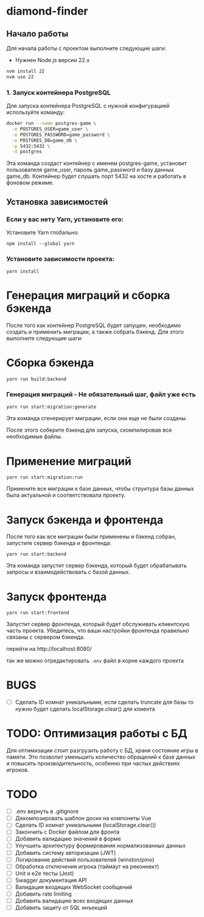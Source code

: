 # diamond-finder

## Начало работы

Для начала работы с проектом выполните следующие шаги:


- Нужнен Node.js версии 22.x

```bash
nvm install 22
nvm use 22
```

### 1. Запуск контейнера PostgreSQL

Для запуска контейнера PostgreSQL с нужной конфигурацией используйте команду:

```bash
docker run --name postgres-game \
  -e POSTGRES_USER=game_user \
  -e POSTGRES_PASSWORD=game_password \
  -e POSTGRES_DB=game_db \
  -p 5432:5432 \
  -d postgres

```

Эта команда создаст контейнер с именем postgres-game, установит пользователя game_user, пароль game_password и базу данных game_db. Контейнер будет слушать порт 5432 на хосте и работать в фоновом режиме.

## **Установка зависимостей**

### Если у вас нету Yarn, установите его:

Установите Yarn глобально:

`npm install --global yarn`

### Установите зависимости проекта:

`yarn install`

# Генерация миграций и сборка бэкенда

После того как контейнер PostgreSQL будет запущен, необходимо создать и применить миграции, а также собрать бэкенд. Для этого выполните следующие шаги:

# Сборка бэкенда

`yarn run build:backend`

### Генерация миграций - Не обязательный шаг, файл уже есть

`yarn run start:migration:generate`

Эта команда сгенерирует миграции, если они еще не были созданы.

После этого соберите бэкенд для запуска, скомпилировав все необходимые файлы.

# Применение миграций

`yarn run start:migration:run`

Примените все миграции к базе данных, чтобы структура базы данных была актуальной и соответствовала проекту.

# Запуск бэкенда и фронтенда

После того как все миграции были применены и бэкенд собран, запустите сервер бэкенда и фронтенда:

`yarn run start:backend`

Эта команда запустит сервер бэкенда, который будет обрабатывать запросы и взаимодействовать с базой данных.

# Запуск фронтенда

`yarn run start:frontend`

Запустит сервер фронтенда, который будет обслуживать клиентскую часть проекта. Убедитесь, что ваши настройки фронтенда правильно связаны с сервером бэкенда.

перейти на http://localhost:8080/

так же можно отредактировать `.env` файл в корне каждого проекта

# BUGS

- [ ] Сделать ID комнат уникальными, если сделать truncate для базы то нужно будет сделать localStorage.clear() для клиента

# TODO: Оптимизация работы с БД
Для оптимизации стоит разгрузить работу с БД, храня состояние игры в памяти. Это позволит уменьшить количество обращений к базе данных и повысить производительность, особенно при частых действиях игроков.

# TODO

- [ ] .env вернуть в .gitignore
- [ ] Декомпозировать шаблон доски на компонеты Vue
- [ ] Сделать ID комнат уникальными (localStorage.clear())
- [ ] Закончить с Docker файлом для фронта
- [ ] Добавить валидацию значений в форме
- [ ] Улучшить архитектуру формирования нормализованных данных
- [ ] Добавить систему авторизации (JWT)
- [ ] Логирование действий пользователей (winston/pino)
- [ ] Обработка отключения игрока (таймаут на реконнект)
- [ ] Unit и e2e тесты (Jest)
- [ ] Swagger документация API
- [ ] Валидация входящих WebSocket сообщений
- [ ] Добавить rate limiting
- [ ] Добавить валидацию всех входящих данных
- [ ] Добавить защиту от SQL инъекций
